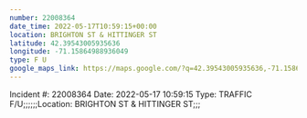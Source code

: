 ```yaml
---
number: 22008364
date_time: 2022-05-17T10:59:15+00:00
location: BRIGHTON ST & HITTINGER ST
latitude: 42.39543005935636
longitude: -71.15864988936049
type: F U
google_maps_link: https://maps.google.com/?q=42.39543005935636,-71.15864988936049
---
```


Incident #: 22008364  Date: 2022-05-17 10:59:15   Type: TRAFFIC F/U;;;;;;Location: BRIGHTON ST & HITTINGER ST;;;
